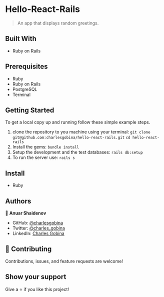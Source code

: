 # Hello-React-Rails

> An app that displays random greetings.

## Built With

- Ruby on Rails

## Prerequisites

- Ruby
- Ruby on Rails
- PostgreSQL
- Terminal

## Getting Started

To get a local copy up and running follow these simple example steps.

1. clone the repository to you machine using your terminal:
   `git clone git@github.com:charlesgobina/hello-react-rails.git`
   `cd hello-react-rails`
2. Install the gems:
   `bundle install`
3. Setup the development and the test databases:
   `rails db:setup`
4. To run the server use:
   `rails s`

## Install

- Ruby

## Authors

👤 **Anuar Shaidenov**

- GitHub: [@charlesgobina](https://github.com/charlesgobina)
- Twitter: [@charles_gobina](https://twitter.com/charles_gobina)
- LinkedIn: [Charles Gobina](https://www.linkedin.com/in/charlesgobina/)

## 🤝 Contributing

Contributions, issues, and feature requests are welcome!


## Show your support

Give a ⭐️ if you like this project!